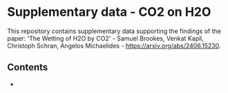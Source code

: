 # Supplementary data - CO2 on H2O

This repository contains supplementary data supporting the findings of the paper:
'The Wetting of H2O by CO2' - Samuel Brookes, Venkat Kapil, Christoph Schran, Angelos Michaelides - https://arxiv.org/abs/2406.15230.

## Contents
- 


